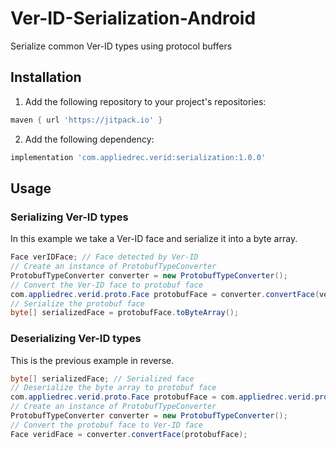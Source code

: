 # Ver-ID-Serialization-Android

Serialize common Ver-ID types using protocol buffers

## Installation

1. Add the following repository to your project's repositories:
  
  ```groovy
  maven { url 'https://jitpack.io' }
  ```
2. Add the following dependency:
  
  ```groovy
  implementation 'com.appliedrec.verid:serialization:1.0.0'
  ```
  
## Usage

### Serializing Ver-ID types

In this example we take a Ver-ID face and serialize it into a byte array.

```java
Face verIDFace; // Face detected by Ver-ID
// Create an instance of ProtobufTypeConverter
ProtobufTypeConverter converter = new ProtobufTypeConverter();
// Convert the Ver-ID face to protobuf face
com.appliedrec.verid.proto.Face protobufFace = converter.convertFace(verIDFace);
// Serialize the protobuf face
byte[] serializedFace = protobufFace.toByteArray();
```

### Deserializing Ver-ID types

This is the previous example in reverse.

```java
byte[] serializedFace; // Serialized face
// Deserialize the byte array to protobuf face
com.appliedrec.verid.proto.Face protobufFace = com.appliedrec.verid.proto.Face.parseFrom(serializedFace);
// Create an instance of ProtobufTypeConverter
ProtobufTypeConverter converter = new ProtobufTypeConverter();
// Convert the protobuf face to Ver-ID face
Face veridFace = converter.convertFace(protobufFace);
